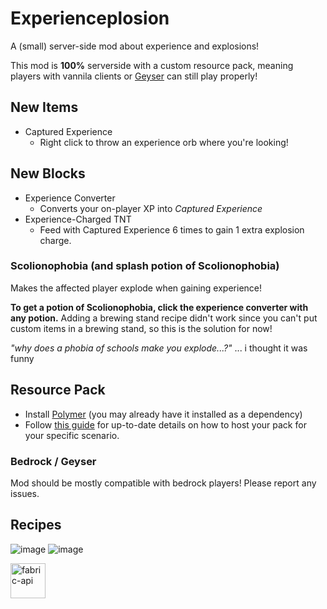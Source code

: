# Experienceplosion
 A (small) server-side mod about experience and explosions!

This mod is **100%** serverside with a custom resource pack, meaning players with vannila clients or [Geyser](https://modrinth.com/plugin/geyser) can still play properly!

## New Items

- Captured Experience
  - Right click to throw an experience orb where you're looking!

## New Blocks

- Experience Converter
  - Converts your on-player XP into *Captured Experience*
- Experience-Charged TNT
  - Feed with Captured Experience 6 times to gain 1 extra explosion charge.

### Scolionophobia (and splash potion of Scolionophobia)

Makes the affected player explode when gaining experience!

**To get a potion of Scolionophobia, click the experience converter with any potion.** Adding a brewing stand recipe didn't work since you can't put custom items in a brewing stand, so this is the solution for now!

*"why does a phobia of schools make you explode...?"* ... i thought it was funny

## Resource Pack
- Install [Polymer](https://modrinth.com/mod/polymer) (you may already have it installed as a dependency)
- Follow [this guide](https://polymer.pb4.eu/latest/user/resource-pack-hosting/) for up-to-date details on how to host your pack for your specific scenario.

### Bedrock / Geyser

Mod should be mostly compatible with bedrock players! Please report any issues.

## Recipes
![image](https://github.com/user-attachments/assets/7ea3a76c-6f42-48cb-8dc0-0962fcc22756)
![image](https://github.com/user-attachments/assets/91fd728b-bff6-4208-8f96-7fd3ade8c03c)



<img alt="fabric-api" height="56" src="https://cdn.jsdelivr.net/npm/@intergrav/devins-badges@3/assets/cozy/requires/fabric-api_vector.svg">
